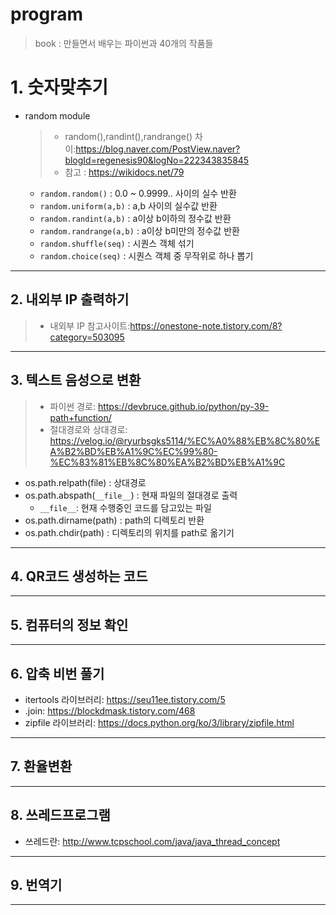 # program

> book : 만들면서 배우는 파이썬과 40개의 작품들

# 1. 숫자맞추기

* random module

  > * random(),randint(),randrange() 차이:https://blog.naver.com/PostView.naver?blogId=regenesis90&logNo=222343835845
  > * 참고 : https://wikidocs.net/79
  >
  
  * `random.random()` : 0.0 ~ 0.9999.. 사이의 실수 반환
  * `random.uniform(a,b)` : a,b 사이의 실수값 반환
  * `random.randint(a,b)` : a이상 b이하의 정수값 반환
  * `random.randrange(a,b)` : a이상 b미만의 정수값 반환
  * `random.shuffle(seq)` : 시퀀스 객체 섞기
  * `random.choice(seq)` : 시퀀스 객체 중 무작위로 하나 뽑기

---

## 2. 내외부 IP 출력하기

> * 내외부 IP 참고사이트:https://onestone-note.tistory.com/8?category=503095

---

## 3. 텍스트 음성으로 변환

> * 파이썬 경로: https://devbruce.github.io/python/py-39-path+function/
> * 절대경로와 상대경로: https://velog.io/@ryurbsgks5114/%EC%A0%88%EB%8C%80%EA%B2%BD%EB%A1%9C%EC%99%80-%EC%83%81%EB%8C%80%EA%B2%BD%EB%A1%9C

* os.path.relpath(file) : 상대경로
* os.path.abspath(`__file__`) : 현재 파일의 절대경로 출력
  * `__file__`: 현재 수행중인 코드를 담고있는 파일
* os.path.dirname(path) : path의 디렉토리 반환
* os.path.chdir(path) : 디렉토리의 위치를 path로 옮기기

---

## 4. QR코드 생성하는 코드

---

## 5. 컴퓨터의 정보 확인

---

## 6. 압축 비번 풀기

* itertools 라이브러리: https://seu11ee.tistory.com/5
* .join: https://blockdmask.tistory.com/468
* zipfile 라이브러리: https://docs.python.org/ko/3/library/zipfile.html

---

## 7. 환율변환

---

## 8. 쓰레드프로그램

* 쓰레드란: http://www.tcpschool.com/java/java_thread_concept

---

## 9. 번역기

---

